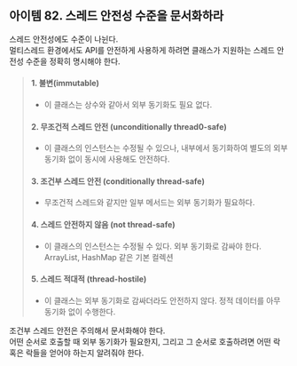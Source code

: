 ## 아이템 82. 스레드 안전성 수준을 문서화하라

스레드 안전성에도 수준이 나뉜다.    
멀티스레드 환경에서도 API를 안전하게 사용하게 하려면 클래스가 지원하는 스레드 안전성 수준을 정확히 명시해야 한다.
 
> #### 1. 불변(immutable)
> - 이 클래스는 상수와 같아서 외부 동기화도 필요 없다.   
> #### 2. 무조건적 스레드 안전 (unconditionally thread0-safe)
> - 이 클래스의 인스턴스는 수정될 수 있으나, 내부에서 동기화하여 별도의 외부 동기화 없이 동시에 사용해도 안전하다.
> #### 3. 조건부 스레드 안전 (conditionally thread-safe)
> - 무조건적 스레드와 같지만 일부 메서드는 외부 동기화가 필요하다.
> #### 4. 스레드 안전하지 않음 (not thread-safe)
> - 이 클래스의 인스턴스는 수정될 수 있다. 외부 동기화로 감싸야 한다.    
    ArrayList, HashMap 같은 기본 컬렉션   
> #### 5. 스레드 적대적 (thread-hostile)
> - 이 클래스는 외부 동기화로 감싸더라도 안전하지 않다. 정적 데이터를 아무 동기화 없이 수행한다.

조건부 스레드 안전은 주의해서 문서화해야 한다.    
어떤 순서로 호출할 때 외부 동기화가 필요한지, 그리고 그 순서로 호출하려면 어떤 락 혹은 락들을 얻어야 하는지 알려줘야 한다.
